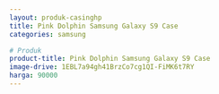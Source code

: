 ```yaml
---
layout: produk-casinghp
title: Pink Dolphin Samsung Galaxy S9 Case
categories: samsung

# Produk
product-title: Pink Dolphin Samsung Galaxy S9 Case
image-drive: 1EBL7a94gh41BrzCo7cg1QI-FiMK6t7RY
harga: 90000
---
```

